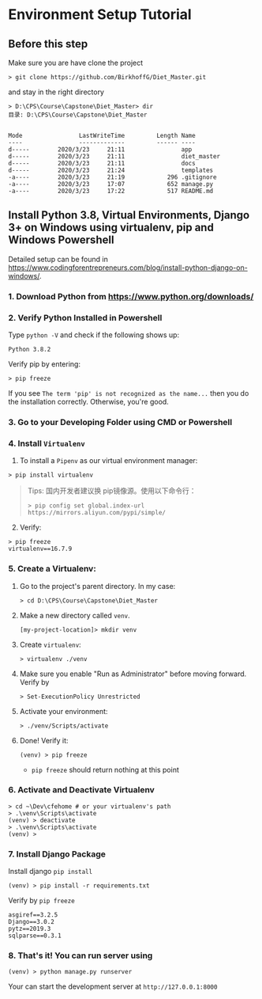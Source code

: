 # Environment Setup Tutorial

## Before this step

Make sure you are have clone the project

```
> git clone https://github.com/BirkhoffG/Diet_Master.git
```

and stay in the right directory

```
> D:\CPS\Course\Capstone\Diet_Master> dir
目录: D:\CPS\Course\Capstone\Diet_Master


Mode                LastWriteTime         Length Name
----                -------------         ------ ----
d-----        2020/3/23     21:11                app
d-----        2020/3/23     21:11                diet_master
d-----        2020/3/23     21:11                docs
d-----        2020/3/23     21:24                templates
-a----        2020/3/23     21:19            296 .gitignore
-a----        2020/3/23     17:07            652 manage.py
-a----        2020/3/23     17:22            517 README.md
```



## Install Python 3.8, Virtual Environments, Django 3+ on Windows using virtualenv, pip and Windows Powershell

Detailed setup can be found in https://www.codingforentrepreneurs.com/blog/install-python-django-on-windows/.

### 1. Download Python from https://www.python.org/downloads/

### 2. Verify Python Installed in Powershell

Type `python -V` and check if the following shows up:

```
Python 3.8.2
```

Verify pip by entering:

```
> pip freeze
```

 If you see `The term 'pip' is not recognized as the name...` then you do the installation correctly. Otherwise, you're good. 

### 3. Go to your Developing Folder using CMD or Powershell

### 4. Install `Virtualenv`

1.  To install a `Pipenv` as our virtual environment manager: 

```
> pip install virtualenv
```

> Tips: 国内开发者建议换 pip镜像源。使用以下命令行：
>
> ```
> > pip config set global.index-url https://mirrors.aliyun.com/pypi/simple/
> ```

2. Verify:

```
> pip freeze
virtualenv==16.7.9
```

### 5. Create a Virtualenv:

1. Go to the project's parent directory. In my case:

   ```
   > cd D:\CPS\Course\Capstone\Diet_Master
   ```

2. Make a new directory called `venv`.

   ```
   [my-project-location]> mkdir venv
   ```

3. Create `virtualenv`:

   ```
   > virtualenv ./venv
   ```

3. Make sure you enable "Run as Administrator" before moving forward.
   Verify by

   ```
   > Set-ExecutionPolicy Unrestricted
   ```

4. Activate your environment:

   ```
   > ./venv/Scripts/activate
   ```

5. Done! Verify it:

    ```
    (venv) > pip freeze
    ```

	- `pip freeze`  should return nothing at this point 

### 6. Activate and Deactivate Virtualenv

```
> cd ~\Dev\cfehome # or your virtualenv's path
> .\venv\Scripts\activate
(venv) > deactivate
> .\venv\Scripts\activate
(venv) >
```

### 7. Install Django Package

Install django `pip install`

```
(venv) > pip install -r requirements.txt
```

Verify by `pip freeze`

```
asgiref==3.2.5
Django==3.0.2
pytz==2019.3
sqlparse==0.3.1
```

### 8. That's it! You can run server using

```
(venv) > python manage.py runserver
```

Your can start the development server at `http://127.0.0.1:8000`
